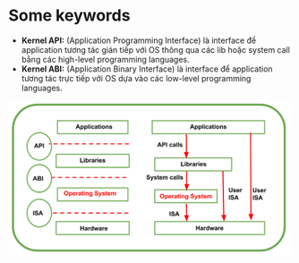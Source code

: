 # Some keywords

* **Kernel API:** (Application Programming Interface) là interface để application tương tác gián tiếp với OS thông qua các lib hoặc system call bằng các high-level programming languages.
* **Kernel ABI:** (Application Binary Interface) là interface để application tương tác trực tiếp với OS dựa vào các low-level programming languages.

![api-abi-isa](/docs/img/api-abi-isa.png)
